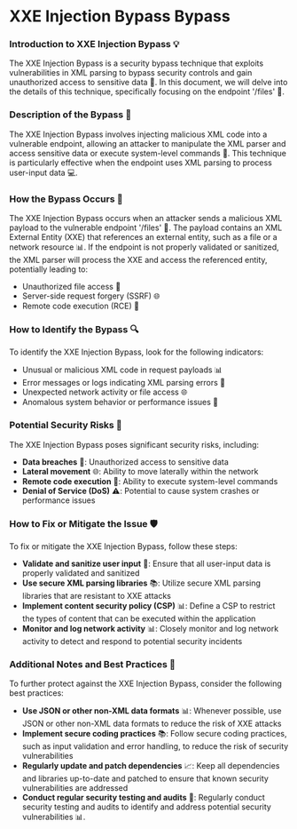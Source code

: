 # XXE Injection Bypass Bypass

### Introduction to XXE Injection Bypass 💡
The XXE Injection Bypass is a security bypass technique that exploits vulnerabilities in XML parsing to bypass security controls and gain unauthorized access to sensitive data 📁. In this document, we will delve into the details of this technique, specifically focusing on the endpoint '/files' 📄.

### Description of the Bypass 🤔
The XXE Injection Bypass involves injecting malicious XML code into a vulnerable endpoint, allowing an attacker to manipulate the XML parser and access sensitive data or execute system-level commands 🤖. This technique is particularly effective when the endpoint uses XML parsing to process user-input data 💻.

### How the Bypass Occurs 🚨
The XXE Injection Bypass occurs when an attacker sends a malicious XML payload to the vulnerable endpoint '/files' 📄. The payload contains an XML External Entity (XXE) that references an external entity, such as a file or a network resource 📊. If the endpoint is not properly validated or sanitized, the XML parser will process the XXE and access the referenced entity, potentially leading to:
* Unauthorized file access 📁
* Server-side request forgery (SSRF) 🌐
* Remote code execution (RCE) 🚀

### How to Identify the Bypass 🔍
To identify the XXE Injection Bypass, look for the following indicators:
* Unusual or malicious XML code in request payloads 📊
* Error messages or logs indicating XML parsing errors 📝
* Unexpected network activity or file access 🌐
* Anomalous system behavior or performance issues 🚨

### Potential Security Risks 🚨
The XXE Injection Bypass poses significant security risks, including:
* **Data breaches** 📁: Unauthorized access to sensitive data
* **Lateral movement** 🌐: Ability to move laterally within the network
* **Remote code execution** 🚀: Ability to execute system-level commands
* **Denial of Service (DoS)** ⚠️: Potential to cause system crashes or performance issues

### How to Fix or Mitigate the Issue 🛡️
To fix or mitigate the XXE Injection Bypass, follow these steps:
* **Validate and sanitize user input** 📝: Ensure that all user-input data is properly validated and sanitized
* **Use secure XML parsing libraries** 📚: Utilize secure XML parsing libraries that are resistant to XXE attacks
* **Implement content security policy (CSP)** 📊: Define a CSP to restrict the types of content that can be executed within the application
* **Monitor and log network activity** 📊: Closely monitor and log network activity to detect and respond to potential security incidents

### Additional Notes and Best Practices 📝
To further protect against the XXE Injection Bypass, consider the following best practices:
* **Use JSON or other non-XML data formats** 📊: Whenever possible, use JSON or other non-XML data formats to reduce the risk of XXE attacks
* **Implement secure coding practices** 📚: Follow secure coding practices, such as input validation and error handling, to reduce the risk of security vulnerabilities
* **Regularly update and patch dependencies** 📈: Keep all dependencies and libraries up-to-date and patched to ensure that known security vulnerabilities are addressed
* **Conduct regular security testing and audits** 🚨: Regularly conduct security testing and audits to identify and address potential security vulnerabilities 📊.